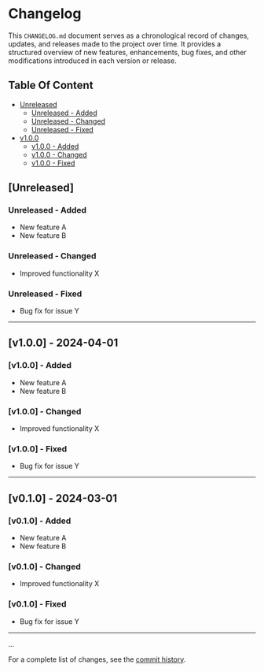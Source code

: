 # Changelog

This `CHANGELOG.md` document serves as a chronological record of changes, updates, and releases made to the project over time. It provides a structured overview of new features, enhancements, bug fixes, and other modifications introduced in each version or release.

## Table Of Content

- [Unreleased](#unreleased)
  - [Unreleased - Added](#unreleased---added)
  - [Unreleased - Changed](#unreleased---changed)
  - [Unreleased - Fixed](#unreleased---fixed)
- [v1.0.0](#v100---2024-04-01)
  - [v1.0.0 - Added](#v100---added)
  - [v1.0.0 - Changed](#v100---changed)
  - [v1.0.0 - Fixed](#v100---fixed)

## [Unreleased]

### Unreleased - Added

- New feature A
- New feature B

### Unreleased - Changed

- Improved functionality X

### Unreleased - Fixed

- Bug fix for issue Y

<hr/>

## [v1.0.0] - 2024-04-01

### [v1.0.0] - Added

- New feature A
- New feature B

### [v1.0.0] - Changed

- Improved functionality X

### [v1.0.0] - Fixed

- Bug fix for issue Y

<hr>

## [v0.1.0] - 2024-03-01

### [v0.1.0] - Added

- New feature A
- New feature B

### [v0.1.0] - Changed

- Improved functionality X

### [v0.1.0] - Fixed

- Bug fix for issue Y

<hr>

...

For a complete list of changes, see the [commit history](https://github.com/username/repository/commits/main).
